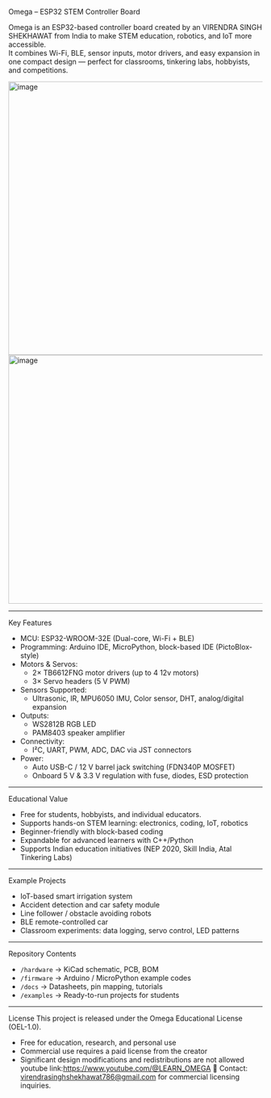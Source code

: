 Omega – ESP32 STEM Controller Board

Omega is an ESP32-based controller board created by an VIRENDRA SINGH SHEKHAWAT from India to make STEM education, robotics, and IoT more accessible.  
It combines Wi-Fi, BLE, sensor inputs, motor drivers, and easy expansion in one compact design — perfect for classrooms, tinkering labs, hobbyists, and competitions.

<img width="652" height="542" alt="image" src="https://github.com/user-attachments/assets/c7a9f668-165d-4f9a-92bf-6b630b7d200d" />
  
<img width="636" height="493" alt="image" src="https://github.com/user-attachments/assets/40634b1c-cd7f-4491-af7a-36043c6c1dbc" />

---

Key Features
- MCU: ESP32-WROOM-32E (Dual-core, Wi-Fi + BLE)
- Programming: Arduino IDE, MicroPython, block-based IDE (PictoBlox-style)
- Motors & Servos:
  - 2× TB6612FNG motor drivers (up to 4 12v motors)
  - 3× Servo headers (5 V PWM)
- Sensors Supported:
  - Ultrasonic, IR, MPU6050 IMU, Color sensor, DHT, analog/digital expansion
- Outputs:
  - WS2812B RGB LED
  - PAM8403 speaker amplifier
- Connectivity:
  - I²C, UART, PWM, ADC, DAC via JST connectors
- Power:
  - Auto USB-C / 12 V barrel jack switching (FDN340P MOSFET)
  - Onboard 5 V & 3.3 V regulation with fuse, diodes, ESD protection

---

 Educational Value
- Free for students, hobbyists, and individual educators.
- Supports hands-on STEM learning: electronics, coding, IoT, robotics
- Beginner-friendly with block-based coding
- Expandable for advanced learners with C++/Python
- Supports Indian education initiatives (NEP 2020, Skill India, Atal Tinkering Labs)

---

Example Projects
- IoT-based smart irrigation system  
- Accident detection and car safety module  
- Line follower / obstacle avoiding robots  
- BLE remote-controlled car  
- Classroom experiments: data logging, servo control, LED patterns  

---

 Repository Contents
- `/hardware` → KiCad schematic, PCB, BOM  
- `/firmware` → Arduino / MicroPython example codes  
- `/docs` → Datasheets, pin mapping, tutorials  
- `/examples` → Ready-to-run projects for students  

---

License
This project is released under the Omega Educational License (OEL-1.0).  
-  Free for education, research, and personal use  
-  Commercial use requires a paid license from the creator  
-  Significant design modifications and redistributions are not allowed  
youtube link:https://www.youtube.com/@LEARN_OMEGA
📩 Contact: virendrasinghshekhawat786@gmail.com for commercial licensing inquiries.
